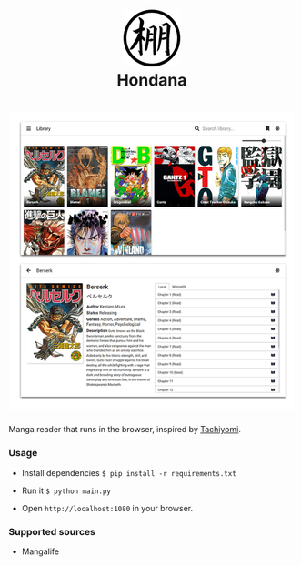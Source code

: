 <h1 align="center">
<img src=".github/logo.png">
<br>
Hondana
</h1>

<h1 align="center">
<img src=".github/screenshot.png" width="500">
</h1>

Manga reader that runs in the browser, inspired by [Tachiyomi](https://github.com/inorichi/tachiyomi).

### Usage

* Install dependencies
`$ pip install -r requirements.txt`

* Run it
`$ python main.py`

* Open `http://localhost:1080` in your browser.

### Supported sources

* Mangalife
